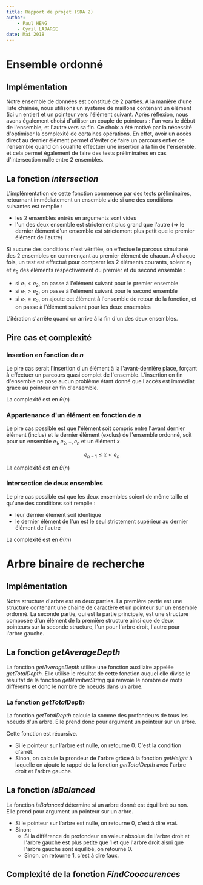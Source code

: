 ```yaml
---
title: Rapport de projet (SDA 2)
author:
    - Paul HENG
    - Cyril LAJARGE
date: Mai 2018
---
```


# Ensemble ordonné

## Implémentation

Notre ensemble de données est constitué de 2 parties. A la manière d'une liste chaînée, nous utilisons un système de maillons contenant un élément (ici un entier) et un pointeur vers l'élément suivant. Après réflexion, nous avons également choisi d'utiliser un couple de pointeurs : l'un vers le début de l'ensemble, et l'autre vers sa fin. Ce choix a été motivé par la nécessité d'optimiser la complexité de certaines opérations. En effet, avoir un accès direct au dernier élément permet d'éviter de faire un parcours entier de l'ensemble quand on souahite effectuer une insertion à la fin de l'ensemble, et cela permet également de faire des tests préliminaires en cas d'intersection nulle entre 2 ensembles.

## La fonction _intersection_

L'implémentation de cette fonction commence par des tests préliminaires, retournant immédiatement un ensemble vide si une des conditions suivantes est remplie :

* les 2 ensembles entrés en arguments sont vides
* l'un des deux ensemble est strictement plus grand que l'autre ($\Rightarrow$ le dernier élément d'un ensemble est strictement plus petit que le premier élément de l'autre)

Si aucune des conditions n'est vérifiée, on effectue le parcous simultané des 2 ensembles en commençant au premier élément de chacun. A chaque fois, un test est effectué pour comparer les 2 éléments courants, soient $e_1$ et $e_2$ des éléments respectivement du premier et du second ensemble :

* si $e_1 < e_2$, on passe à l'élément suivant pour le premier ensemble
* si $e_1 > e_2$, on passe à l'élément suivant pour le second ensemble
* si $e_1 = e_2$, on ajoute cet élément à l'ensemble de retour de la fonction, et on passe à l'élément suivant pour les deux ensembles

L'itération s'arrête quand on arrive à la fin d'un des deux ensembles.

## Pire cas et complexité

### Insertion en fonction de $n$

Le pire cas serait l'insertion d'un élément à la l'avant-dernière place, forçant à effectuer un parcours quasi complet de l'ensemble. L'insertion en fin d'ensemble ne pose aucun problème étant donné que l'accès est immédiat grâce au pointeur en fin d'ensemble.

La complexité est en $\theta(n)$

### Appartenance d'un élément en fonction de $n$

Le pire cas possible est que l'élément soit compris entre l'avant dernier élément (inclus) et le dernier élément (exclus) de l'ensemble ordonné, soit pour un ensemble $e_1, e_2, .., e_n$ et un élément $x$

$$ e_{n-1} \leq x < e_n$$

La complexité est en $\theta(n)$

### Intersection de deux ensembles

Le pire cas possible est que les deux ensembles soient de même taille et qu'une des conditions soit remplie :

* leur dernier élément soit identique
* le dernier élément de l'un est le seul strictement supérieur au dernier élément de l'autre


La complexité est en $\theta(m)$

# Arbre binaire de recherche

## Implémentation

Notre structure d'arbre est en deux parties. La première partie est une structure contenant une chaine de caractère et un pointeur sur un ensemble ordonné. La seconde partie, qui est la partie principale, est une structure composée d'un élément de la première structure ainsi que de deux pointeurs sur la seconde structure, l'un pour l'arbre droit, l'autre pour l'arbre gauche.

## La fonction _getAverageDepth_

La fonction _getAverageDepth_ utilise une fonction auxiliaire appelée _getTotalDepth._
Elle utilise le résultat de cette fonction auquel elle divise le résultat de la fonction _getNumberString_ qui renvoie le nombre de mots différents et donc le nombre de noeuds dans un arbre.

### La fonction _getTotalDepth_

La fonction _getTotalDepth_ calcule la somme des profondeurs de tous les noeuds d'un arbre.
Elle prend donc pour argument un pointeur sur un arbre.

Cette fonction est récursive.

* Si le pointeur sur l'arbre est nulle, on retourne 0. C'est la condition d'arrêt.
* Sinon, on calcule la prondeur de l'arbre grâce à la fonction _getHeight_ à laquelle on ajoute le rappel de la fonction _getTotalDepth_ avec l'arbre droit et l'arbre gauche.

## La fonction _isBalanced_

La fonction _isBalanced_ détermine si un arbre donné est équilibré ou non. Elle prend pour argument un pointeur sur un arbre.

* Si le pointeur sur l'arbre est nulle, on retourne 0, c'est à dire vrai.
* Sinon:
    - Si la différence de profondeur en valeur absolue de l'arbre droit et l'arbre gauche est plus petite que 1 et que l'arbre droit aisni que l'arbre gauche sont équilibé, on retourne 0.
    - Sinon, on retourne 1, c'est à dire faux.

## Complexité de la fonction _FindCooccurences_
